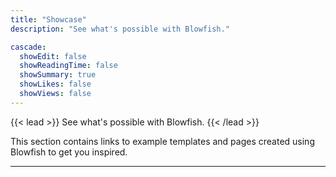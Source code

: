 ```yaml
---
title: "Showcase"
description: "See what's possible with Blowfish."

cascade:
  showEdit: false
  showReadingTime: false
  showSummary: true
  showLikes: false
  showViews: false
---
```


{{< lead >}}
See what's possible with Blowfish.
{{< /lead >}}

This section contains links to example templates and pages created using Blowfish to get you inspired.

---
